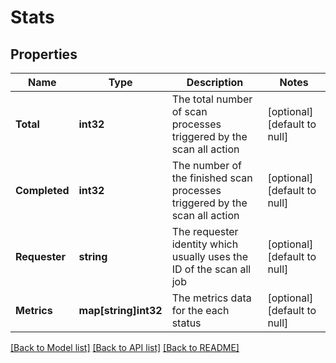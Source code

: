 # Stats

## Properties
Name | Type | Description | Notes
------------ | ------------- | ------------- | -------------
**Total** | **int32** | The total number of scan processes triggered by the scan all action | [optional] [default to null]
**Completed** | **int32** | The number of the finished scan processes triggered by the scan all action | [optional] [default to null]
**Requester** | **string** | The requester identity which usually uses the ID of the scan all job | [optional] [default to null]
**Metrics** | **map[string]int32** | The metrics data for the each status | [optional] [default to null]

[[Back to Model list]](../README.md#documentation-for-models) [[Back to API list]](../README.md#documentation-for-api-endpoints) [[Back to README]](../README.md)

